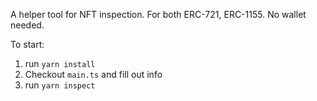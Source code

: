A helper tool for NFT inspection. For both ERC-721, ERC-1155. No wallet needed.

To start:
1. run `yarn install`
2. Checkout `main.ts` and fill out info
2. run `yarn inspect`
